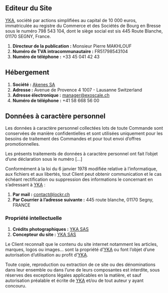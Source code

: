 ## Editeur du Site

[YKA](http://www.yka.ch), société par actions simplifiées au capital de 10 000 euros, immatriculée au registre du Commerce et des Sociétés de Bourg en Bresse sous le numéro 798 543 104, dont le siège social est sis 445 Route Blanche, 01170 SEGNY, France.

1. **Directeur de la publication :** Monsieur Pierre MAKHLOUF
2. **Numéro de TVA intracommunautaire :** FR51798543104
3. **Numéro de téléphone :** +33 45 041 42 43

## Hébergement

1. **Société :** [Akenes SA](http://www.exoscale.ch)
2. **Adresse :** Avenue de Provence 4 1007 - Lausanne Switzerland
3. **Adresse électronique :** [manager@exoscale.ch](mailto:manager@exoscale.ch)
4. **Numéro de téléphone :** +41 58 668 56 00

## Données à caractère personnel

Les données à caractère personnel collectées lots de toute Commande sont conservées de manière confidentielles et sont utilisées uniquement pour les besoins de traitement des Commandes et pour tout envoi d’offres promotionnelles.

Les présents traitements de données à caractère personnel ont fait l’objet d’une déclaration sous le numéro […]

Conformément à la loi du 6 janvier 1978 modifiée relative à l’informatique, aux fichiers et aux libertés, tout Client peut obtenir communication et le cas échéant rectification ou suppression des informations le concernant en s’adressant à [YKA](http://www.yka.ch) :

1. **Par mail :** [contact@lockr.ch](mailto:contact@lockr.ch)
2. **Par Courrier à l’adresse suivante :** 445 route blanche, 01170 Segny, FRANCE

### Propriété intellectuelle

1. **Crédits photographiques :** [YKA SAS](http://www.yka.ch)
2. **Concepteur du site :** [YKA SAS](http://www.yka.ch)

Le Client reconnaît que le contenu du site internet notamment les articles, marques, logos ou images… sont la propriété d’[YKA](http://www.yka.ch) ou font l’objet d’une autorisation d’utilisation au profit d’[YKA](http://www.yka.ch).

Toute copie, reproduction ou extraction de ce site ou des dénominations dans leur ensemble ou dans l’une de leurs composantes est interdite, sous réserves des exceptions légales applicables en la matière, et sauf autorisation préalable et écrite de [YKA](http://www.yka.ch) et/ou de tout auteur y ayant concouru.
